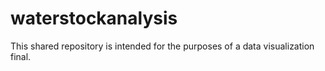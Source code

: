 # waterstockanalysis
This shared repository is intended for the purposes of a data visualization final.
